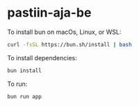 # pastiin-aja-be
To install bun on macOs, Linux, or WSL:
```bash
curl -fsSL https://bun.sh/install | bash 
```

To install dependencies:

```bash
bun install
```

To run:

```bash
bun run app
```

